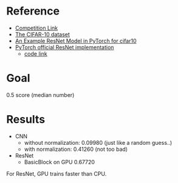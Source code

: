 # Reference
- [Competition Link](https://www.kaggle.com/competitions/cifar-10/overview)
- [The CIFAR-10 dataset](https://www.cs.toronto.edu/~kriz/cifar.html)
- [An Example ResNet Model in PyTorch for cifar10](https://www.kaggle.com/code/toygarr/resnet-implementation-for-image-classification)
- [PyTorch official ResNet implementation](https://pytorch.org/hub/pytorch_vision_resnet/)
  - [code link](https://github.com/pytorch/vision/blob/main/torchvision/models/resnet.py)

# Goal
0.5 score (median number)

# Results
- CNN
  - without normalization: 0.09980 (just like a random guess..)
  - with normalization: 0.41260 (not too bad)
- ResNet
  - BasicBlock on GPU 0.67720

For ResNet, GPU trains faster than CPU.
